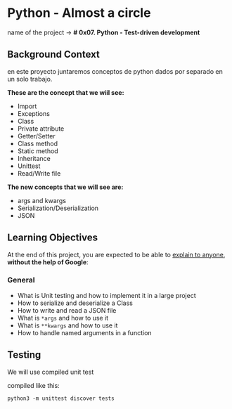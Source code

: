 # Python - Almost a circle

name of the project → ****# 0x07. Python - Test-driven development****

## Background Context
en este proyecto juntaremos conceptos de python dados por separado en un solo trabajo.

**These are the concept that we wiil see:**

- Import
- Exceptions
- Class
- Private attribute
- Getter/Setter
- Class method
- Static method
- Inheritance
- Unittest
- Read/Write file

**The new concepts that we will see are:**

- args and kwargs
- Serialization/Deserialization
- JSON

## Learning Objectives

At the end of this project, you are expected to be able to  [explain to anyone](https://intranet.hbtn.io/rltoken/bUxwUIRhI1ehqqr1UF3HaA "explain to anyone"),  **without the help of Google**:

### General

-   What is Unit testing and how to implement it in a large project
-   How to serialize and deserialize a Class
-   How to write and read a JSON file
-   What is  `*args`  and how to use it
-   What is  `**kwargs`  and how to use it
-   How to handle named arguments in a function

## Testing
We will use compiled unit test

compiled like this:

````
python3 -m unittest discover tests
````
